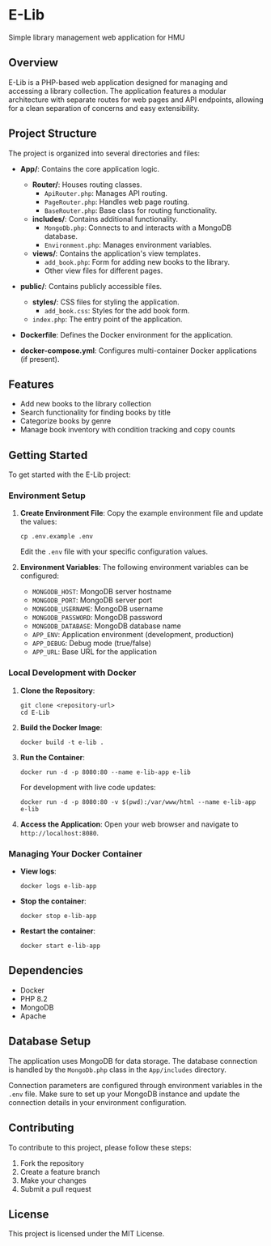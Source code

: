 # E-Lib
Simple library management web application for HMU

## Overview
E-Lib is a PHP-based web application designed for managing and accessing a library collection. The application features a modular architecture with separate routes for web pages and API endpoints, allowing for a clean separation of concerns and easy extensibility.

## Project Structure
The project is organized into several directories and files:

- **App/**: Contains the core application logic.
  - **Router/**: Houses routing classes.
    - `ApiRouter.php`: Manages API routing.
    - `PageRouter.php`: Handles web page routing.
    - `BaseRouter.php`: Base class for routing functionality.
  - **includes/**: Contains additional functionality.
    - `MongoDb.php`: Connects to and interacts with a MongoDB database.
    - `Environment.php`: Manages environment variables.
  - **views/**: Contains the application's view templates.
    - `add_book.php`: Form for adding new books to the library.
    - Other view files for different pages.

- **public/**: Contains publicly accessible files.
  - **styles/**: CSS files for styling the application.
    - `add_book.css`: Styles for the add book form.
  - `index.php`: The entry point of the application.

- **Dockerfile**: Defines the Docker environment for the application.

- **docker-compose.yml**: Configures multi-container Docker applications (if present).

## Features
- Add new books to the library collection
- Search functionality for finding books by title
- Categorize books by genre
- Manage book inventory with condition tracking and copy counts

## Getting Started
To get started with the E-Lib project:

### Environment Setup
1. **Create Environment File**:
   Copy the example environment file and update the values:
   ```
   cp .env.example .env
   ```
   
   Edit the `.env` file with your specific configuration values.

2. **Environment Variables**:
   The following environment variables can be configured:
   - `MONGODB_HOST`: MongoDB server hostname
   - `MONGODB_PORT`: MongoDB server port
   - `MONGODB_USERNAME`: MongoDB username
   - `MONGODB_PASSWORD`: MongoDB password
   - `MONGODB_DATABASE`: MongoDB database name
   - `APP_ENV`: Application environment (development, production)
   - `APP_DEBUG`: Debug mode (true/false)
   - `APP_URL`: Base URL for the application

### Local Development with Docker
1. **Clone the Repository**:
   ```
   git clone <repository-url>
   cd E-Lib
   ```

2. **Build the Docker Image**:
   ```
   docker build -t e-lib .
   ```

3. **Run the Container**:
   ```
   docker run -d -p 8080:80 --name e-lib-app e-lib
   ```

   For development with live code updates:
   ```
   docker run -d -p 8080:80 -v $(pwd):/var/www/html --name e-lib-app e-lib
   ```

4. **Access the Application**:
   Open your web browser and navigate to `http://localhost:8080`.

### Managing Your Docker Container
- **View logs**:
  ```
  docker logs e-lib-app
  ```

- **Stop the container**:
  ```
  docker stop e-lib-app
  ```

- **Restart the container**:
  ```
  docker start e-lib-app
  ```

## Dependencies
- Docker
- PHP 8.2
- MongoDB
- Apache

## Database Setup
The application uses MongoDB for data storage. The database connection is handled by the `MongoDb.php` class in the `App/includes` directory.

Connection parameters are configured through environment variables in the `.env` file. Make sure to set up your MongoDB instance and update the connection details in your environment configuration.

## Contributing
To contribute to this project, please follow these steps:
1. Fork the repository
2. Create a feature branch
3. Make your changes
4. Submit a pull request

## License
This project is licensed under the MIT License.
